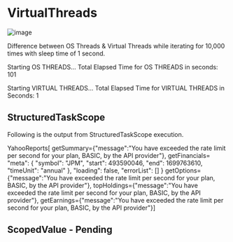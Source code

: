 # VirtualThreads

![image](https://github.com/reachkvperumal/VirtualThreads/assets/18358866/ce069bd7-e0e8-43c0-8255-f3b44ac8247c)


Difference between OS Threads & Virtual Threads while iterating for 10,000 times with sleep time of 1 second.

Starting OS THREADS...
Total Elapsed Time for OS THREADS in seconds: 101

Starting VIRTUAL THREADS...
Total Elapsed Time for VIRTUAL THREADS in Seconds: 1

## StructuredTaskScope
Following is the output from StructuredTaskScope execution.

YahooReports[
getSummary={"message":"You have exceeded the rate limit per second for your plan, BASIC, by the API provider"}, 
getFinancials= "meta": {
"symbol": "JPM",
"start": 493590046,
"end": 1699763610,
"timeUnit": "annual"
},
"loading": false,
"errorList": [] 
}
getOptions={"message":"You have exceeded the rate limit per second for your plan, BASIC, by the API provider"}, 
topHoldings={"message":"You have exceeded the rate limit per second for your plan, BASIC, by the API provider"}, 
getEarnings={"message":"You have exceeded the rate limit per second for your plan, BASIC, by the API provider"}]

## ScopedValue - Pending
